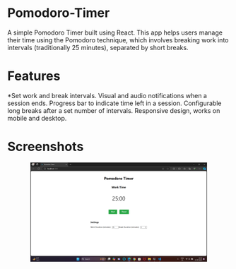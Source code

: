 # Pomodoro-Timer
A simple Pomodoro Timer built using React. This app helps users manage their time using the Pomodoro technique, which involves breaking work into intervals (traditionally 25 minutes), separated by short breaks.
<br>
<h1>Features</h1>
*Set work and break intervals.
Visual and audio notifications when a session ends.
Progress bar to indicate time left in a session.
Configurable long breaks after a set number of intervals.
Responsive design, works on mobile and desktop.
<br>
<h1>Screenshots</h1>


<div align="center">
    <img src="screen1.png" width="400px"</img> 
</div>
